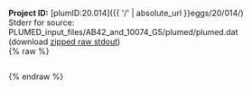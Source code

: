 **Project ID:** [plumID:20.014]({{ '/' | absolute_url }}eggs/20/014/)  
Stderr for source:  PLUMED_input_files/AB42_and_10074_G5/plumed/plumed.dat   
(download [zipped raw stdout](plumed.dat.plumed_master.stdout.txt.zip))  
{% raw %}
<pre>
</pre>
{% endraw %}
